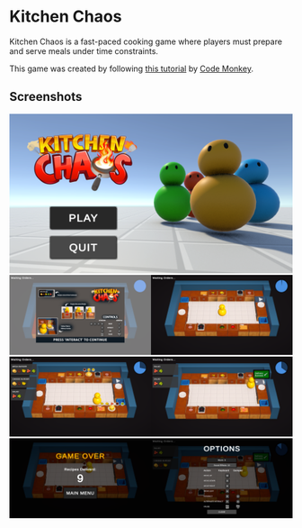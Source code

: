 ﻿# Kitchen Chaos

Kitchen Chaos is a fast-paced cooking game where players must prepare and serve meals under time constraints.

This game was created by following [this tutorial](https://youtu.be/AmGSEH7QcDg?si=vgzsSJ4h5OR-l4gz) by [Code Monkey](https://www.codemonkey.com/).

## Screenshots

![Main Menu](Screenshots/MainMenu.png)
<img src="Screenshots/Tutorial.png" width="50%"><img src="Screenshots/Game01.png" width="50%">
<img src="Screenshots/Game03.png" width="50%"><img src="Screenshots/Game04.png" width="50%">
<img src="Screenshots/GameEnd.png" width="50%"><img src="Screenshots/Options.png" width="50%">
